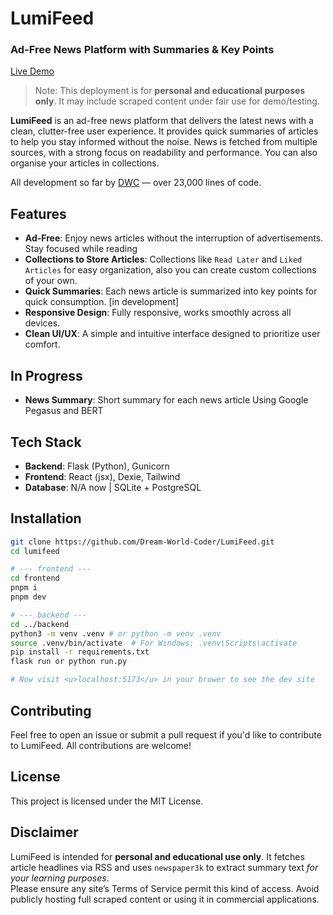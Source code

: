 # LumiFeed

### Ad-Free News Platform with Summaries & Key Points

[Live Demo](https://lumifeed.vercel.app)

> Note: This deployment is for **personal and educational purposes only**. It may include scraped content under fair use for demo/testing.

**LumiFeed** is an ad-free news platform that delivers the latest news with a clean, clutter-free user experience. It provides quick summaries of articles to help you stay informed without the noise. News is fetched from multiple sources, with a strong focus on readability and performance. You can also organise your articles in collections.

All development so far by [DWC](https://github.com/Dream-World-Coder) — over 23,000 lines of code.

## Features

- **Ad-Free**: Enjoy news articles without the interruption of advertisements. Stay focused while reading
- **Collections to Store Articles**: Collections like `Read Later` and `Liked Articles` for easy organization, also you can create custom collections of your own.
- **Quick Summaries**: Each news article is summarized into key points for quick consumption. [in development]
- **Responsive Design**: Fully responsive, works smoothly across all devices.
- **Clean UI/UX**: A simple and intuitive interface designed to prioritize user comfort.

## In Progress

- **News Summary**: Short summary for each news article Using Google Pegasus and BERT

## Tech Stack

- **Backend**: Flask (Python), Gunicorn
- **Frontend**: React (jsx), Dexie, Tailwind
- **Database**: N/A now | SQLite + PostgreSQL


## Installation

```bash
git clone https://github.com/Dream-World-Coder/LumiFeed.git
cd lumifeed

# --- frontend ---
cd frontend
pnpm i
pnpm dev

# --- backend ---
cd ../backend
python3 -m venv .venv # or python -m venv .venv
source .venv/bin/activate  # For Windows: .venv\Scripts\activate
pip install -r requirements.txt
flask run or python run.py

# Now visit <u>localhost:5173</u> in your brower to see the dev site
```



## Contributing

Feel free to open an issue or submit a pull request if you'd like to contribute to LumiFeed. All contributions are welcome!

## License

This project is licensed under the MIT License.

## Disclaimer

LumiFeed is intended for **personal and educational use only**. It fetches article headlines via RSS and uses `newspaper3k` to extract summary text _for your learning purposes_.  
Please ensure any site’s Terms of Service permit this kind of access. Avoid publicly hosting full scraped content or using it in commercial applications.


